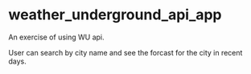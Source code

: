 # weather_underground_api_app
An exercise of using WU api. 

User can search by city name and see the forcast for the city in recent days. 
